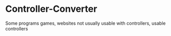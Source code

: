 # Controller-Converter
Some programs games, websites not usually usable with controllers, usable controllers
